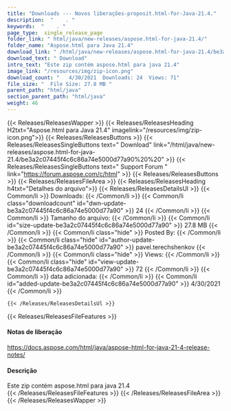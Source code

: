 ```yaml
---
title: "Downloads --- Novos liberações-proposit.html-for-Java-21.4." 
description:  "    . " 
keywords:  "    . " 
page_type:  single_release_page
folder_link: " html/java/new-releases/aspose.html-for-java-21.4/"
folder_name: "Aspose.html para Java 21.4"
download_link: " /html/java/new-releases/aspose.html-for-java-21.4/be3a2c07445f4c6c86a74e5000d77a90"
download_text: " Download"
intro_text: "Este zip contém aspose.html para java 21.4"
image_link: "/resources/img/zip-icon.png"
download_count: "   4/30/2021  Downloads: 24  Views: 71"
file_size: "  File Size: 27.8 MB "
parent_path: "html/java"
section_parent_path: "html/java"
weight: 46
---
```


{{< Releases/ReleasesWapper >}}
  {{< Releases/ReleasesHeading H2txt="Aspose.html para Java 21.4" imagelink="/resources/img/zip-icon.png">}}
  {{< Releases/ReleasesButtons >}}
    {{< Releases/ReleasesSingleButtons text=" Download" link="/html/java/new-releases/aspose.html-for-java-21.4/be3a2c07445f4c6c86a74e5000d77a90%20%20" >}}
    {{< Releases/ReleasesSingleButtons text=" Support Forum " link="https://forum.aspose.com/c/html" >}}
  {{< Releases/ReleasesButtons >}}
  {{< Releases/ReleasesFileArea >}}
    {{< Releases/ReleasesHeading h4txt="Detalhes do arquivo">}}
    {{< Releases/ReleasesDetailsUl >}}
            {{< Common/li  >}} Downloads: {{< /Common/li >}} 
      {{< Common/li class="downloadcount" id="dwn-update-be3a2c07445f4c6c86a74e5000d77a90" >}} 24 {{< /Common/li >}} 
      {{< Common/li  >}} Tamanho do arquivo: {{< /Common/li >}} 
      {{< Common/li id="size-update-be3a2c07445f4c6c86a74e5000d77a90" >}} 27.8 MB {{< /Common/li >}} 
      {{< Common/li  class="hide" >}} Posted By: {{< /Common/li >}} 
      {{< Common/li class="hide" id="author-update-be3a2c07445f4c6c86a74e5000d77a90" >}} pavel.terechshenkov {{< /Common/li >}} 
      {{< Common/li class="hide"  >}} Views: {{< /Common/li >}} 
      {{< Common/li class="hide" id="view-update-be3a2c07445f4c6c86a74e5000d77a90" >}} 72 {{< /Common/li >}} 
      {{< Common/li  >}} data adicionada: {{< /Common/li >}} 
      {{< Common/li id="added-update-be3a2c07445f4c6c86a74e5000d77a90" >}} 4/30/2021 {{< /Common/li >}} 

    {{< /Releases/ReleasesDetailsUl >}}

  {{< Releases/ReleasesFileFeatures >}}
      <h4>Notas de liberação</h4><div><a href="https://docs.aspose.com/html/java/aspose-html-for-java-21-4-release-notes/">https://docs.aspose.com/html/java/aspose-html-for-java-21-4-release-notes/</a></div><h4>Descrição</h4><div class="HTMLDescription">Este zip contém aspose.html para java 21.4</div>
  {{< /Releases/ReleasesFileFeatures >}}
 {{< /Releases/ReleasesFileArea >}}
{{< /Releases/ReleasesWapper >}}


